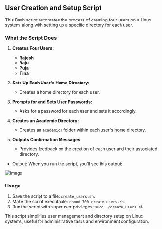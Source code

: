 ## User Creation and Setup Script

This Bash script automates the process of creating four users on a Linux system, along with setting up a specific directory for each user.

### What the Script Does

1. **Creates Four Users:**
   - **Rajesh**
   - **Raju**
   - **Puja**
   - **Tina**

2. **Sets Up Each User's Home Directory:**
   - Creates a home directory for each user.

3. **Prompts for and Sets User Passwords:**
   - Asks for a password for each user and sets it accordingly.

4. **Creates an Academic Directory:**
   - Creates an `academics` folder within each user's home directory.

5. **Outputs Confirmation Messages:**
   - Provides feedback on the creation of each user and their associated directory.

- Output: When you run the script, you’ll see this output:
  
![image](https://github.com/user-attachments/assets/8a30909a-18a8-49f8-87ea-9c38abf5eed9)


### Usage

1. Save the script to a file: `create_users.sh`.
2. Make the script executable: `chmod 700 create_users.sh`.
3. Run the script with superuser privileges: `sudo ./create_users.sh`.

This script simplifies user management and directory setup on Linux systems, useful for administrative tasks and environment configuration.
